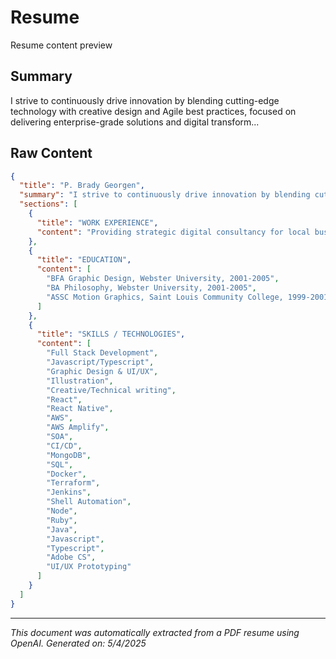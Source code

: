 # Resume

Resume content preview

## Summary



I strive to continuously drive innovation by blending 
cutting-edge technology with creative design and Agile 
best practices, focused on delivering enterprise-grade 
solutions and digital transform...

## Raw Content

```json
{
  "title": "P. Brady Georgen",
  "summary": "I strive to continuously drive innovation by blending cutting-edge technology with creative design and Agile best practices, focused on delivering enterprise-grade solutions and digital transformations that empower teams and organizations.",
  "sections": [
    {
      "title": "WORK EXPERIENCE",
      "content": "Providing strategic digital consultancy for local businesses, applying skills in web development, networking, and design."
    },
    {
      "title": "EDUCATION",
      "content": [
        "BFA Graphic Design, Webster University, 2001-2005",
        "BA Philosophy, Webster University, 2001-2005",
        "ASSC Motion Graphics, Saint Louis Community College, 1999-2001"
      ]
    },
    {
      "title": "SKILLS / TECHNOLOGIES",
      "content": [
        "Full Stack Development",
        "Javascript/Typescript",
        "Graphic Design & UI/UX",
        "Illustration",
        "Creative/Technical writing",
        "React",
        "React Native",
        "AWS",
        "AWS Amplify",
        "SOA",
        "CI/CD",
        "MongoDB",
        "SQL",
        "Docker",
        "Terraform",
        "Jenkins",
        "Shell Automation",
        "Node",
        "Ruby",
        "Java",
        "Javascript",
        "Typescript",
        "Adobe CS",
        "UI/UX Prototyping"
      ]
    }
  ]
}
```

---

*This document was automatically extracted from a PDF resume using OpenAI.*
*Generated on: 5/4/2025*
